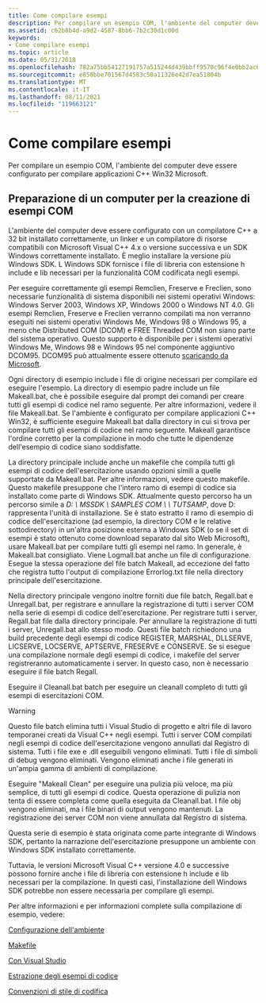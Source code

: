```yaml
---
title: Come compilare esempi
description: Per compilare un esempio COM, l'ambiente del computer deve essere configurato per compilare applicazioni C++ Win32 Microsoft.
ms.assetid: c62b8b4d-a9d2-4587-8bb6-7b2c30d1c00d
keywords:
- Come compilare esempi
ms.topic: article
ms.date: 05/31/2018
ms.openlocfilehash: 782a75bb54127191757a515244d439bbff9570c96f4e0bb2ac603477bedb96a0
ms.sourcegitcommit: e858bbe701567d4583c50a11326e42d7ea51804b
ms.translationtype: MT
ms.contentlocale: it-IT
ms.lasthandoff: 08/11/2021
ms.locfileid: "119663121"
---
```

# <a name="how-to-build-samples"></a>Come compilare esempi

Per compilare un esempio COM, l'ambiente del computer deve essere configurato per compilare applicazioni C++ Win32 Microsoft.

## <a name="preparing-a-computer-to-create-com-samples"></a>Preparazione di un computer per la creazione di esempi COM

L'ambiente del computer deve essere configurato con un compilatore C++ a 32 bit installato correttamente, un linker e un compilatore di risorse compatibili con Microsoft Visual C++ 4.x o versione successiva e un SDK Windows correttamente installato. È meglio installare la versione più Windows SDK. L Windows SDK fornisce i file di libreria con estensione h include e lib necessari per la funzionalità COM codificata negli esempi.

Per eseguire correttamente gli esempi Remclien, Freserve e Freclien, sono necessarie funzionalità di sistema disponibili nei sistemi operativi Windows: Windows Server 2003, Windows XP, Windows 2000 o Windows NT 4.0. Gli esempi Remclien, Freserve e Freclien verranno compilati ma non verranno eseguiti nei sistemi operativi Windows Me, Windows 98 o Windows 95, a meno che Distributed COM (DCOM) e FREE Threaded COM non siano parte del sistema operativo. Questo supporto è disponibile per i sistemi operativi Windows Me, Windows 98 e Windows 95 nel componente aggiuntivo DCOM95. DCOM95 può attualmente essere ottenuto [scaricando da Microsoft](https://www.microsoft.com/download/details.aspx?id=31661).

Ogni directory di esempio include i file di origine necessari per compilare ed eseguire l'esempio. La directory di esempio padre include un file Makeall.bat, che è possibile eseguire dal prompt dei comandi per creare tutti gli esempi di codice nel ramo seguente. Per altre informazioni, vedere il file Makeall.bat. Se l'ambiente è configurato per compilare applicazioni C++ Win32, è sufficiente eseguire Makeall.bat dalla directory in cui si trova per compilare tutti gli esempi di codice nel ramo seguente. Makeall garantisce l'ordine corretto per la compilazione in modo che tutte le dipendenze dell'esempio di codice siano soddisfatte.

La directory principale include anche un makefile che compila tutti gli esempi di codice dell'esercitazione usando opzioni simili a quelle supportate da Makeall.bat. Per altre informazioni, vedere questo makefile. Questo makefile presuppone che l'intero ramo di esempi di codice sia installato come parte di Windows SDK. Attualmente questo percorso ha un percorso simile a *D: \\ MSSDK \\ SAMPLES COM \\ \\ TUTSAMP*, dove D: rappresenta l'unità di installazione. Se è stato estratto il ramo di esempio di codice dell'esercitazione (ad esempio, la directory COM e le relative sottodirectory) in un'altra posizione esterna a Windows SDK (o se il set di esempi è stato ottenuto come download separato dal sito Web Microsoft), usare Makeall.bat per compilare tutti gli esempi nel ramo. In generale, è Makeall.bat consigliato. Viene Logmall.bat anche un file di configurazione. Esegue la stessa operazione del file batch Makeall, ad eccezione del fatto che registra tutto l'output di compilazione Errorlog.txt file nella directory principale dell'esercitazione.

Nella directory principale vengono inoltre forniti due file batch, Regall.bat e Unregall.bat, per registrare e annullare la registrazione di tutti i server COM nella serie di esempi di codice dell'esercitazione. Per registrare tutti i server, Regall.bat file dalla directory principale. Per annullare la registrazione di tutti i server, Unregall.bat allo stesso modo. Questi file batch richiedono una build precedente degli esempi di codice REGISTER, MARSHAL, DLLSERVE, LICSERVE, LOCSERVE, APTSERVE, FRESERVE e CONSERVE. Se si esegue una compilazione normale degli esempi di codice, i makefile del server registreranno automaticamente i server. In questo caso, non è necessario eseguire il file batch Regall.

Eseguire il Cleanall.bat batch per eseguire un cleanall completo di tutti gli esempi di esercitazioni COM.

> [!WARNING]
> Questo file batch elimina tutti i Visual Studio di progetto e altri file di lavoro temporanei creati da Visual C++ negli esempi. Tutti i server COM compilati negli esempi di codice dell'esercitazione vengono annullati dal Registro di sistema. Tutti i file exe e .dll eseguibili vengono eliminati. Tutti i file di simboli di debug vengono eliminati. Vengono eliminati anche i file generati in un'ampia gamma di ambienti di compilazione.

 

Eseguire "Makeall Clean" per eseguire una pulizia più veloce, ma più semplice, di tutti gli esempi di codice. Questa operazione di pulizia non tenta di essere completa come quella eseguita da Cleanall.bat. I file obj vengono eliminati, ma i file binari di output vengono mantenuti. La registrazione dei server COM non viene annullata dal Registro di sistema.

Questa serie di esempio è stata originata come parte integrante di Windows SDK, pertanto la narrazione dell'esercitazione presuppone un ambiente con Windows SDK installato correttamente.

Tuttavia, le versioni Microsoft Visual C++ versione 4.0 e successive possono fornire anche i file di libreria con estensione h include e lib necessari per la compilazione. In questi casi, l'installazione dell Windows SDK potrebbe non essere necessaria per compilare gli esempi.

Per altre informazioni e per informazioni complete sulla compilazione di esempio, vedere:

[Configurazione dell'ambiente](environment-setup.md)

[Makefile](makefiles.md)

[Con Visual Studio](using-visual-studio.md)

[Estrazione degli esempi di codice](extracting-the-code-samples.md)

[Convenzioni di stile di codifica](coding-style-conventions.md)

 

 




